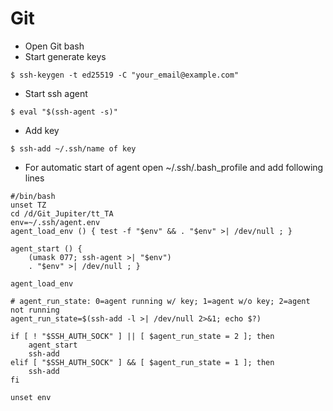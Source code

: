 # Git
* Open Git bash
* Start generate keys
```
$ ssh-keygen -t ed25519 -C "your_email@example.com"
```
* Start ssh agent
```
$ eval "$(ssh-agent -s)"
```
* Add key
```
$ ssh-add ~/.ssh/name of key
```
* For automatic start of agent open ~/.ssh/.bash_profile and add following lines
```
#/bin/bash 
unset TZ 
cd /d/Git_Jupiter/tt_TA
env=~/.ssh/agent.env
agent_load_env () { test -f "$env" && . "$env" >| /dev/null ; }

agent_start () {
    (umask 077; ssh-agent >| "$env")
    . "$env" >| /dev/null ; }

agent_load_env

# agent_run_state: 0=agent running w/ key; 1=agent w/o key; 2=agent not running
agent_run_state=$(ssh-add -l >| /dev/null 2>&1; echo $?)

if [ ! "$SSH_AUTH_SOCK" ] || [ $agent_run_state = 2 ]; then
    agent_start
    ssh-add
elif [ "$SSH_AUTH_SOCK" ] && [ $agent_run_state = 1 ]; then
    ssh-add
fi

unset env 
```
